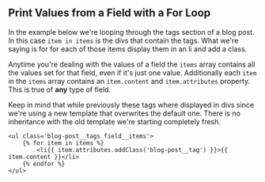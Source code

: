 ## Print Values from a Field with a For Loop

In the example below we're looping through the tags section of a blog post. In this case `item in items` is the divs that contain the tags. What we're saying is for for each of those items display them in an li and add a class.

Anytime you're dealing with the values of a field the `items` array contains all the values set for that field, even if it's just one value. Additionally each `item` in the `items` array contains an `item.content` and `item.attributes` property. This is true of **any** type of field.

Keep in mind that while previously these tags where displayed in divs since we're using a new template that overwrites the default one. There is no inheritance with the old template we're starting completely fresh.

```
<ul class='blog-post__tags field__items'>
    {% for item in items %}
        <li{{ item.attributes.addClass('blog-post__tag') }}>{{ item.content }}</li>
    {% endfor %}
</ul>
```



